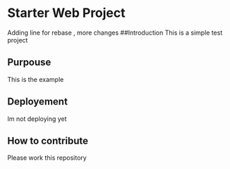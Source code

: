 # Starter Web Project
Adding line for rebase	, more changes
##Introduction
This is a simple test project
## Purpouse	
This is the example
## Deployement
Im not deploying yet
## How to contribute
Please work this repository 